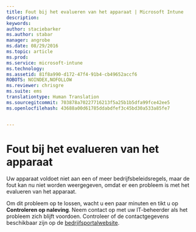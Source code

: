 ```yaml
---
title: Fout bij het evalueren van het apparaat | Microsoft Intune
description: 
keywords: 
author: staciebarker
ms.author: stabar
manager: angrobe
ms.date: 08/29/2016
ms.topic: article
ms.prod: 
ms.service: microsoft-intune
ms.technology: 
ms.assetid: 81f8a990-d172-47f4-91b4-cb49652accf6
ROBOTS: NOINDEX,NOFOLLOW
ms.reviewer: chrisgre
ms.suite: ems
translationtype: Human Translation
ms.sourcegitcommit: 703878a70227716213f5a25b1b5dfa99fce42ee5
ms.openlocfilehash: 43688a00d61785ddabdfef3c45bd30a533a85fe7


---
```



# Fout bij het evalueren van het apparaat
Uw apparaat voldoet niet aan een of meer bedrijfsbeleidsregels, maar de fout kan nu niet worden weergegeven, omdat er een probleem is met het evalueren van het apparaat.  

Om dit probleem op te lossen, wacht u een paar minuten en tikt u op **Controleren op naleving**. Neem contact op met uw IT-beheerder als het probleem zich blijft voordoen. Controleer of de contactgegevens beschikbaar zijn op de [bedrjifsportalwebsite](http://portal.manage.microsoft.com).



<!--HONumber=Oct16_HO2-->


